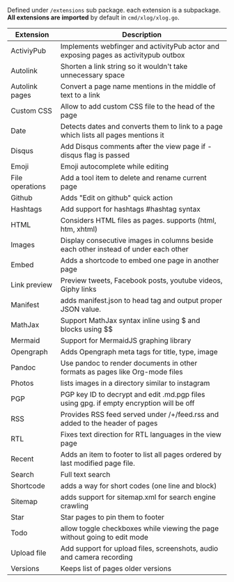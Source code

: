 Defined under `/extensions` sub package. each extension is a subpackage. **All extensions are imported** by default in `cmd/xlog/xlog.go`.


| Extension       | Description                                                                             |
|-----------------|-----------------------------------------------------------------------------------------|
| ActiviyPub      | Implements webfinger and activityPub actor and exposing pages as activitypub outbox     |
| Autolink        | Shorten a link string so it wouldn't take unnecessary space                             |
| Autolink pages  | Convert a page name mentions in the middle of text to a link                            |
| Custom CSS      | Allow to add custom CSS file to the head of the page                                    |
| Date            | Detects dates and converts them to link to a page which lists all pages mentions it     |
| Disqus          | Add Disqus comments after the view page if -disqus flag is passed                       |
| Emoji           | Emoji autocomplete while editing                                                        |
| File operations | Add a tool item to delete and rename current page                                       |
| Github          | Adds "Edit on github" quick action                                                      |
| Hashtags        | Add support for hashtags #hashtag syntax                                                |
| HTML            | Considers HTML files as pages. supports (html, htm, xhtml)                              |
| Images          | Display consecutive images in columns beside each other instead of under each other     |
| Embed           | Adds a shortcode to embed one page in another page                                      |
| Link preview    | Preview tweets, Facebook posts, youtube videos, Giphy links                             |
| Manifest        | adds manifest.json to head tag and output proper JSON value.                            |
| MathJax         | Support MathJax syntax inline using $ and blocks using $$                               |
| Mermaid         | Support for MermaidJS graphing library                                                  |
| Opengraph       | Adds Opengraph meta tags for title, type, image                                         |
| Pandoc          | Use pandoc to render documents in other formats as pages like Org-mode files            |
| Photos          | lists images in a directory similar to instagram                                        |
| PGP             | PGP key ID to decrypt and edit .md.pgp files using gpg. if empty encryption will be off |
| RSS             | Provides RSS feed served under /+/feed.rss and added to the header of pages             |
| RTL             | Fixes text direction for RTL languages in the view page                                 |
| Recent          | Adds an item to footer to list all pages ordered by last modified page file.            |
| Search          | Full text search                                                                        |
| Shortcode       | adds a way for short codes (one line and block)                                         |
| Sitemap         | adds support for sitemap.xml for search engine crawling                                 |
| Star            | Star pages to pin them to footer                                                        |
| Todo            | allow toggle checkboxes while viewing the page without going to edit mode               |
| Upload file     | Add support for upload files, screenshots, audio and camera recording                   |
| Versions        | Keeps list of pages older versions                                                      |
